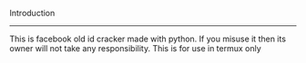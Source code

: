 Introduction
_____________


This is facebook old id cracker made with python. If you misuse it then its owner will not take any responsibility. This is for use in termux only
